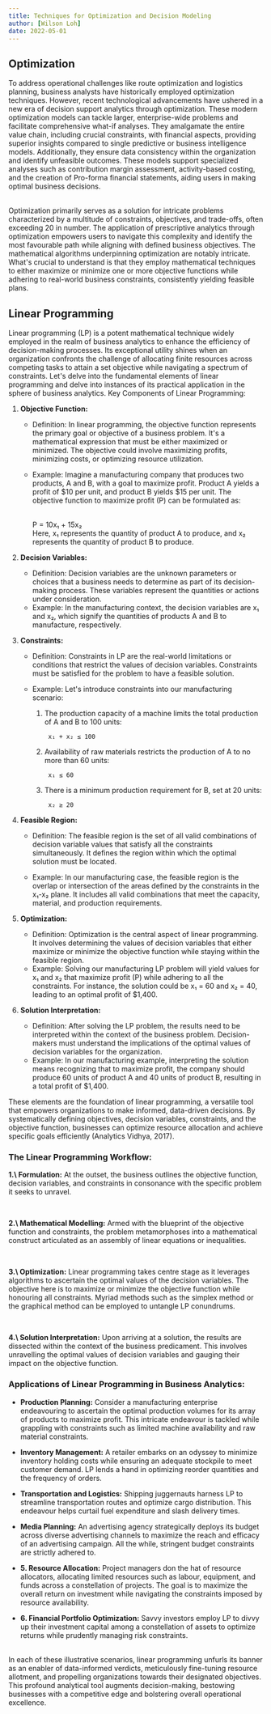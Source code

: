 ```yaml
---
title: Techniques for Optimization and Decision Modeling
author: [Wilson Loh]
date: 2022-05-01
---
```


## Optimization

To address operational challenges like route optimization and logistics planning, business analysts have historically employed optimization techniques. However, recent technological advancements have ushered in a new era of decision support analytics through optimization. These modern optimization models can tackle larger, enterprise-wide problems and facilitate comprehensive what-if analyses. They amalgamate the entire value chain, including crucial constraints, with financial aspects, providing superior insights compared to single predictive or business intelligence models. Additionally, they ensure data consistency within the organization and identify unfeasible outcomes. These models support specialized analyses such as contribution margin assessment, activity-based costing, and the creation of Pro-forma financial statements, aiding users in making optimal business decisions.

<br>
Optimization primarily serves as a solution for intricate problems characterized by a multitude of constraints, objectives, and trade-offs, often exceeding 20 in number. The application of prescriptive analytics through optimization empowers users to navigate this complexity and identify the most favourable path while aligning with defined business objectives.
The mathematical algorithms underpinning optimization are notably intricate. What's crucial to understand is that they employ mathematical techniques to either maximize or minimize one or more objective functions while adhering to real-world business constraints, consistently yielding feasible plans.

## Linear Programming

Linear programming (LP) is a potent mathematical technique widely employed in the realm of business analytics to enhance the efficiency of decision-making processes. Its exceptional utility shines when an organization confronts the challenge of allocating finite resources across competing tasks to attain a set objective while navigating a spectrum of constraints. 
Let's delve into the fundamental elements of linear programming and delve into instances of its practical application in the sphere of business analytics.
Key Components of Linear Programming:

1.	**Objective Function:**
    
    - Definition: In linear programming, the objective function represents the primary goal or objective of a business problem. It's a mathematical expression that must be either maximized or minimized. The objective could involve maximizing profits, minimizing costs, or optimizing resource utilization.
    
    - Example: Imagine a manufacturing company that produces two products, A and B, with a goal to maximize profit. Product A yields a profit of $10 per unit, and product B yields $15 per unit. The objective function to maximize profit (P) can be formulated as:
        
        <br>
        P = 10x₁ + 15x₂

        <br>
        Here, x₁ represents the quantity of product A to produce, and x₂ represents the quantity of product B to produce.

2.	**Decision Variables:**

    - Definition: Decision variables are the unknown parameters or choices that a business needs to determine as part of its decision-making process. These variables represent the quantities or actions under consideration.
    - Example: In the manufacturing context, the decision variables are x₁ and x₂, which signify the quantities of products A and B to manufacture, respectively.

3.	**Constraints:**

    - Definition: Constraints in LP are the real-world limitations or conditions that restrict the values of decision variables. Constraints must be satisfied for the problem to have a feasible solution.

    - Example: Let's introduce constraints into our manufacturing scenario:

        1. The production capacity of a machine limits the total production of A and B to 100 units:
         
                
                x₁ + x₂ ≤ 100
            
         
        2. Availability of raw materials restricts the production of A to no more than 60 units:
                      
                x₁ ≤ 60

        3. There is a minimum production requirement for B, set at 20 units:
            
                x₂ ≥ 20

4.	**Feasible Region:**
    - Definition: The feasible region is the set of all valid combinations of decision variable values that satisfy all the constraints simultaneously. It defines the region within which the optimal solution must be located.

    - Example: In our manufacturing case, the feasible region is the overlap or intersection of the areas defined by the constraints in the x₁-x₂ plane. It includes all valid combinations that meet the capacity, material, and production requirements.

5.	**Optimization:**

    - Definition: Optimization is the central aspect of linear programming. It involves determining the values of decision variables that either maximize or minimize the objective function while staying within the feasible region.
    - Example: Solving our manufacturing LP problem will yield values for x₁ and x₂ that maximize profit (P) while adhering to all the constraints. For instance, the solution could be x₁ = 60 and x₂ = 40, leading to an optimal profit of $1,400.

6.	**Solution Interpretation:**

    - Definition: After solving the LP problem, the results need to be interpreted within the context of the business problem. Decision-makers must understand the implications of the optimal values of decision variables for the organization.
    - Example: In our manufacturing example, interpreting the solution means recognizing that to maximize profit, the company should produce 60 units of product A and 40 units of product B, resulting in a total profit of $1,400.

These elements are the foundation of linear programming, a versatile tool that empowers organizations to make informed, data-driven decisions. By systematically defining objectives, decision variables, constraints, and the objective function, businesses can optimize resource allocation and achieve specific goals efficiently (Analytics Vidhya, 2017).


### The Linear Programming Workflow:

**1.\ Formulation:** At the outset, the business outlines the objective function, decision variables, and constraints in consonance with the specific problem it seeks to unravel.

<br>

**2.\ Mathematical Modelling:** Armed with the blueprint of the objective function and constraints, the problem metamorphoses into a mathematical construct articulated as an assembly of linear equations or inequalities.

<br>

**3.\ Optimization:** Linear programming takes centre stage as it leverages algorithms to ascertain the optimal values of the decision variables. The objective here is to maximize or minimize the objective function while honouring all constraints. Myriad methods such as the simplex method or the graphical method can be employed to untangle LP conundrums.

<br>

**4.\ Solution Interpretation:** Upon arriving at a solution, the results are dissected within the context of the business predicament. This involves unravelling the optimal values of decision variables and gauging their impact on the objective function.

### Applications of Linear Programming in Business Analytics:
- **Production Planning:** Consider a manufacturing enterprise endeavouring to ascertain the optimal production volumes for its array of products to maximize profit. This intricate endeavour is tackled while grappling with constraints such as limited machine availability and raw material constraints.

- **Inventory Management:** A retailer embarks on an odyssey to minimize inventory holding costs while ensuring an adequate stockpile to meet customer demand. LP lends a hand in optimizing reorder quantities and the frequency of orders.
  
- **Transportation and Logistics:** Shipping juggernauts harness LP to streamline transportation routes and optimize cargo distribution. This endeavour helps curtail fuel expenditure and slash delivery times.

- **Media Planning:** An advertising agency strategically deploys its budget across diverse advertising channels to maximize the reach and efficacy of an advertising campaign. All the while, stringent budget constraints are strictly adhered to.

- **5. Resource Allocation:** Project managers don the hat of resource allocators, allocating limited resources such as labour, equipment, and funds across a constellation of projects. The goal is to maximize the overall return on investment while navigating the constraints imposed by resource availability.

- **6. Financial Portfolio Optimization:** Savvy investors employ LP to divvy up their investment capital among a constellation of assets to optimize returns while prudently managing risk constraints.

<br>
In each of these illustrative scenarios, linear programming unfurls its banner as an enabler of data-informed verdicts, meticulously fine-tuning resource allotment, and propelling organizations towards their designated objectives. This profound analytical tool augments decision-making, bestowing businesses with a competitive edge and bolstering overall operational excellence.
